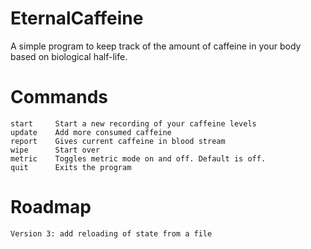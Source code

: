 # EternalCaffeine
A simple program to keep track of the amount of caffeine in your body based on biological half-life.

# Commands
	start     Start a new recording of your caffeine levels
	update    Add more consumed caffeine
	report    Gives current caffeine in blood stream
	wipe      Start over
	metric    Toggles metric mode on and off. Default is off.
	quit      Exits the program

# Roadmap
	Version 3: add reloading of state from a file
